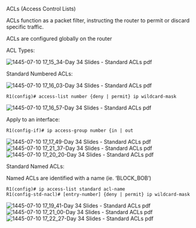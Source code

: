 ACLs (Access Control Lists)

ACLs function as a packet filter, instructing the router to permit or discard specific traffic.

ACLs are configured globally on the router

ACL Types:

![1445-07-10 17_15_34-Day 34 Slides - Standard ACLs pdf](https://github.com/0xVoLk/CCNA-Note/assets/100092212/8684310f-a870-4732-8b4b-9646ebae308d)

Standard Numbered ACLs:

![1445-07-10 17_16_03-Day 34 Slides - Standard ACLs pdf](https://github.com/0xVoLk/CCNA-Note/assets/100092212/c51b79f7-8086-45e5-8bdd-322ab34dc90b)


```R1(config)# access-list number {deny | permit} ip wildcard-mask```

![1445-07-10 17_16_57-Day 34 Slides - Standard ACLs pdf](https://github.com/0xVoLk/CCNA-Note/assets/100092212/9a419a97-62c1-4c87-a0d8-b1921a153aa1)


Apply to an interface: 

```R1(config-if)# ip access-group number {in | out```

![1445-07-10 17_17_49-Day 34 Slides - Standard ACLs pdf](https://github.com/0xVoLk/CCNA-Note/assets/100092212/3826cc54-3491-4fdc-9ad2-12ef6ae4560e)
![1445-07-10 17_21_37-Day 34 Slides - Standard ACLs pdf](https://github.com/0xVoLk/CCNA-Note/assets/100092212/4d07d2ad-b85f-4109-87be-3171038714f8)
![1445-07-10 17_20_20-Day 34 Slides - Standard ACLs pdf](https://github.com/0xVoLk/CCNA-Note/assets/100092212/55145cf5-c91d-4bba-aa61-49b9fca8996b)


Standard Named ACLs:

Named ACLs are identified with a name (ie. ‘BLOCK_BOB’)
```
R1(config)# ip access-list standard acl-name
R1(config-std-nacl)# [entry-number] {deny | permit} ip wildcard-mask
```

![1445-07-10 17_19_41-Day 34 Slides - Standard ACLs pdf](https://github.com/0xVoLk/CCNA-Note/assets/100092212/bf4dd120-348e-434b-a257-f65a245fad9e)
![1445-07-10 17_21_00-Day 34 Slides - Standard ACLs pdf](https://github.com/0xVoLk/CCNA-Note/assets/100092212/05904787-bd91-4769-8251-e92b8cbfdf48)
![1445-07-10 17_22_27-Day 34 Slides - Standard ACLs pdf](https://github.com/0xVoLk/CCNA-Note/assets/100092212/9fa3fe6b-ae5c-4fc7-ad2f-c8739a5ce095)
